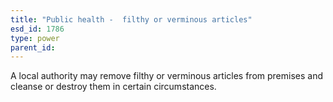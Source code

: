 ```yaml
---
title: "Public health -  filthy or verminous articles"
esd_id: 1786
type: power
parent_id:  
---
```


A local authority may remove filthy or verminous articles from premises and cleanse or destroy them in certain circumstances.

